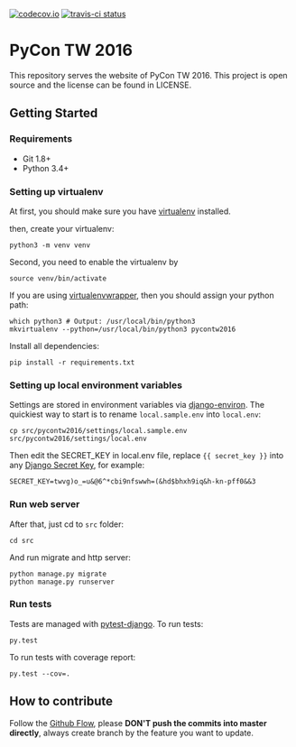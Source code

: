 [![codecov.io](https://codecov.io/github/pycontw/pycontw2016/coverage.svg?branch=master)](https://codecov.io/github/pycontw/pycontw2016?branch=master)
[![travis-ci status](https://api.travis-ci.org/pycontw/pycontw2016.svg)](https://travis-ci.org/pycontw/pycontw2016)

# PyCon TW 2016

This repository serves the website of PyCon TW 2016. This project is open source and the license can be found in LICENSE.

## Getting Started

### Requirements

- Git 1.8+
- Python 3.4+

### Setting up virtualenv

At first, you should make sure you have [virtualenv](http://www.virtualenv.org/) installed.

then, create your virtualenv:

    python3 -m venv venv

Second, you need to enable the virtualenv by

    source venv/bin/activate

If you are using [virtualenvwrapper](https://virtualenvwrapper.readthedocs.org), then you should assign your python path:

    which python3 # Output: /usr/local/bin/python3
    mkvirtualenv --python=/usr/local/bin/python3 pycontw2016

Install all dependencies:

    pip install -r requirements.txt

### Setting up local environment variables

Settings are stored in environment variables via [django-environ](http://django-environ.readthedocs.org/en/latest/). The quickiest way to start is to rename `local.sample.env` into `local.env`:

    cp src/pycontw2016/settings/local.sample.env src/pycontw2016/settings/local.env

Then edit the SECRET_KEY in local.env file, replace `{{ secret_key }}` into any [Django Secret Key](http://www.miniwebtool.com/django-secret-key-generator/), for example:

    SECRET_KEY=twvg)o_=u&@6^*cbi9nfswwh=(&hd$bhxh9iq&h-kn-pff0&&3

### Run web server

After that, just cd to `src` folder:

    cd src

And run migrate and http server:

    python manage.py migrate
    python manage.py runserver

### Run tests

Tests are managed with [pytest-django](http://pytest-django.readthedocs.org/en/latest/tutorial.html). To run tests:

    py.test

To run tests with coverage report:

    py.test --cov=.


## How to contribute

Follow the [Github Flow](https://guides.github.com/introduction/flow/), please **DON'T push the commits into master directly**, always create branch by the feature you want to update.
